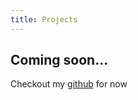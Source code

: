 ```yaml
---
title: Projects
---
```


## Coming soon...

Checkout my [github](https://github.com/jonatns) for now
